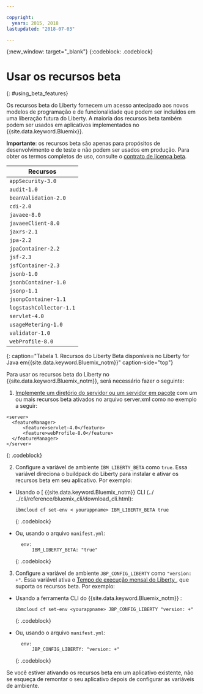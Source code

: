 ```yaml
---

copyright:
  years: 2015, 2018
lastupdated: "2018-07-03"

---
```


{:new_window: target="_blank"}
{:codeblock: .codeblock}

# Usar os recursos beta
{: #using_beta_features}

Os recursos beta do Liberty fornecem um acesso antecipado aos novos
modelos de programação e de funcionalidade que podem ser incluídos em uma liberação futura
do Liberty. A maioria dos recursos beta também podem ser usados em aplicativos
implementados no {{site.data.keyword.Bluemix}}.

**Importante**: os recursos beta são apenas para propósitos de desenvolvimento e de teste e não podem ser
usados em produção. Para obter os termos completos de uso, consulte o
[contrato de
licença beta](http://public.dhe.ibm.com/ibmdl/export/pub/software/websphere/wasdev/downloads/wlp/beta/lafiles/en.html).

| Recursos |
| ------ |
| `appSecurity-3.0` |
| `audit-1.0` |
| `beanValidation-2.0` |
| `cdi-2.0` |
| `javaee-8.0` |
| `javaeeClient-8.0` |
| `jaxrs-2.1` |
| `jpa-2.2` |
| `jpaContainer-2.2` |
| `jsf-2.3` |
| `jsfContainer-2.3` |
| `jsonb-1.0` |
| `jsonbContainer-1.0` |
| `jsonp-1.1` |
| `jsonpContainer-1.1` |
| `logstashCollector-1.1` |
| `servlet-4.0` |
| `usageMetering-1.0` |
| `validator-1.0` |
| `webProfile-8.0` |
{: caption="Tabela 1. Recursos do Liberty Beta disponíveis no Liberty for Java em{{site.data.keyword.Bluemix_notm}}" caption-side="top"}


Para usar os recursos beta do Liberty no {{site.data.keyword.Bluemix_notm}}, será necessário fazer o seguinte:

1. [Implemente um diretório do servidor ou um servidor em pacote](optionsForPushing.html) com um ou mais recursos beta ativados no arquivo server.xml como no exemplo a seguir:

  ```
<server>
    <featureManager>
        <feature>servlet-4.0</feature>
        <feature>webProfile-8.0</feature>
    </featureManager>
</server>
  ```
  {: .codeblock}

2.  Configure a variável de ambiente `IBM_LIBERTY_BETA` como `true`. Essa variável direciona o buildpack do Liberty para instalar
e ativar os recursos beta em seu aplicativo.  Por exemplo:
  * Usando o [ {{site.data.keyword.Bluemix_notm}}  CLI (../ ../cli/reference/bluemix_cli/download_cli.html):
    ```
    ibmcloud cf set-env < yourappname> IBM_LIBERTY_BETA true
    ```
    {: .codeblock}

  * Ou, usando o arquivo `manifest.yml`:
    ```
      env:
          IBM_LIBERTY_BETA: "true"
    ```
    {: .codeblock}

3. Configure a variável de ambiente `JBP_CONFIG_LIBERTY` como
`"version: +"`. Essa variável ativa o [Tempo de execução mensal do Liberty ](buildpackDefaults.html#liberty_versions), que suporta os recursos beta. Por exemplo:
  * Usando a ferramenta CLI do  {{site.data.keyword.Bluemix_notm}} :
    ```
    ibmcloud cf set-env <yourappname> JBP_CONFIG_LIBERTY "version: +"
    ```
    {: .codeblock}

  * Ou, usando o arquivo `manifest.yml`:
    ```
      env:
          JBP_CONFIG_LIBERTY: "version: +"
    ```
    {: .codeblock}

Se você estiver ativando os recursos beta em um aplicativo existente, não se esqueça de remontar o seu aplicativo depois de configurar as variáveis de ambiente.
